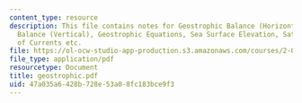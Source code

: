 ```yaml
---
content_type: resource
description: This file contains notes for Geostrophic Balance (Horizontal), Hydrostatic
  Balance (Vertical), Geostrophic Equations, Sea Surface Elevation, Satellite Measurement
  of Currents etc.
file: https://ol-ocw-studio-app-production.s3.amazonaws.com/courses/2-011-introduction-to-ocean-science-and-engineering-spring-2006/47a035a6428b728e53a08fc183bce9f3_geostrophic.pdf
file_type: application/pdf
resourcetype: Document
title: geostrophic.pdf
uid: 47a035a6-428b-728e-53a0-8fc183bce9f3
---
```

